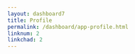 ```yaml
---
layout: dashboard7
title: Profile
permalink: /dashboard/app-profile.html
linknum: 2
linkchad: 2
---
```

